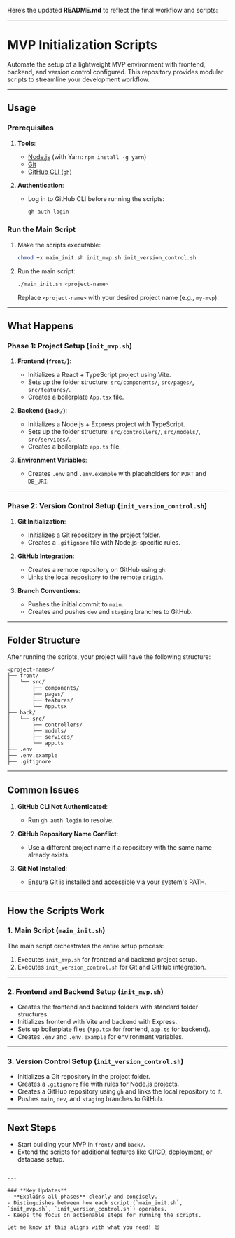 Here’s the updated **README.md** to reflect the final workflow and scripts:

---

# MVP Initialization Scripts

Automate the setup of a lightweight MVP environment with frontend, backend, and version control configured. This repository provides modular scripts to streamline your development workflow.

---

## **Usage**

### **Prerequisites**
1. **Tools**:
   - [Node.js](https://nodejs.org/) (with Yarn: `npm install -g yarn`)
   - [Git](https://git-scm.com/)
   - [GitHub CLI (`gh`)](https://cli.github.com/)

2. **Authentication**:
   - Log in to GitHub CLI before running the scripts:
     ```bash
     gh auth login
     ```

### **Run the Main Script**
1. Make the scripts executable:
   ```bash
   chmod +x main_init.sh init_mvp.sh init_version_control.sh
   ```

2. Run the main script:
   ```bash
   ./main_init.sh <project-name>
   ```
   Replace `<project-name>` with your desired project name (e.g., `my-mvp`).

---

## **What Happens**

### **Phase 1: Project Setup (`init_mvp.sh`)**
1. **Frontend (`front/`)**:
   - Initializes a React + TypeScript project using Vite.
   - Sets up the folder structure: `src/components/`, `src/pages/`, `src/features/`.
   - Creates a boilerplate `App.tsx` file.

2. **Backend (`back/`)**:
   - Initializes a Node.js + Express project with TypeScript.
   - Sets up the folder structure: `src/controllers/`, `src/models/`, `src/services/`.
   - Creates a boilerplate `app.ts` file.

3. **Environment Variables**:
   - Creates `.env` and `.env.example` with placeholders for `PORT` and `DB_URI`.

---

### **Phase 2: Version Control Setup (`init_version_control.sh`)**
1. **Git Initialization**:
   - Initializes a Git repository in the project folder.
   - Creates a `.gitignore` file with Node.js-specific rules.

2. **GitHub Integration**:
   - Creates a remote repository on GitHub using `gh`.
   - Links the local repository to the remote `origin`.

3. **Branch Conventions**:
   - Pushes the initial commit to `main`.
   - Creates and pushes `dev` and `staging` branches to GitHub.

---

## **Folder Structure**

After running the scripts, your project will have the following structure:

```
<project-name>/
├── front/
│   └── src/
│       ├── components/
│       ├── pages/
│       ├── features/
│       └── App.tsx
├── back/
│   └── src/
│       ├── controllers/
│       ├── models/
│       ├── services/
│       └── app.ts
├── .env
├── .env.example
├── .gitignore
```

---

## **Common Issues**
1. **GitHub CLI Not Authenticated**:
   - Run `gh auth login` to resolve.

2. **GitHub Repository Name Conflict**:
   - Use a different project name if a repository with the same name already exists.

3. **Git Not Installed**:
   - Ensure Git is installed and accessible via your system's PATH.

---

## **How the Scripts Work**

### **1. Main Script (`main_init.sh`)**
The main script orchestrates the entire setup process:
1. Executes `init_mvp.sh` for frontend and backend project setup.
2. Executes `init_version_control.sh` for Git and GitHub integration.

---

### **2. Frontend and Backend Setup (`init_mvp.sh`)**
- Creates the frontend and backend folders with standard folder structures.
- Initializes frontend with Vite and backend with Express.
- Sets up boilerplate files (`App.tsx` for frontend, `app.ts` for backend).
- Creates `.env` and `.env.example` for environment variables.

---

### **3. Version Control Setup (`init_version_control.sh`)**
- Initializes a Git repository in the project folder.
- Creates a `.gitignore` file with rules for Node.js projects.
- Creates a GitHub repository using `gh` and links the local repository to it.
- Pushes `main`, `dev`, and `staging` branches to GitHub.

---

## **Next Steps**
- Start building your MVP in `front/` and `back/`.
- Extend the scripts for additional features like CI/CD, deployment, or database setup.

``` 

---

### **Key Updates**
- **Explains all phases** clearly and concisely.
- Distinguishes between how each script (`main_init.sh`, `init_mvp.sh`, `init_version_control.sh`) operates.
- Keeps the focus on actionable steps for running the scripts.

Let me know if this aligns with what you need! 😊